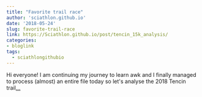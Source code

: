 ```yaml
---
title: "Favorite trail race"
author: 'sciathlon.github.io'
date: '2018-05-24'
slug: favorite-trail-race
link: https://Sciathlon.github.io/post/tencin_15k_analysis/
categories:
- bloglink
tags:
  - sciathlongithubio
---
```


Hi everyone! I am continuing my journey to learn awk and I finally managed to process (almost) an entire file today so let's analyse the 2018 Tencin trail[... <i class="fas fa-external-link-alt"></i>](https://Sciathlon.github.io/post/tencin_15k_analysis/)

